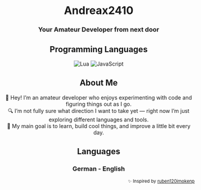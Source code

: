 <div align="center">

  <h1 style="border-bottom: none;">Andreax2410</h1>  
  <h3 style="border-bottom: none;">Your Amateur Developer from next door</h3>  

  ## Programming Languages  
  <p>
    <img src="https://img.shields.io/badge/Lua-2C2D72?style=for-the-badge&logo=lua&logoColor=white" alt="Lua" />
    <img src="https://img.shields.io/badge/JavaScript-F7DF1E?style=for-the-badge&logo=javascript&logoColor=black" alt="JavaScript" />
  </p>

  ## About Me  
  👋 Hey! I’m an amateur developer who enjoys experimenting with code and figuring things out as I go.  
  🔍 I’m not fully sure what direction I want to take yet — right now I’m just exploring different languages and tools.  
  🎯 My main goal is to learn, build cool things, and improve a little bit every day.  


  ## Languages
  <h3 style="border-bottom: none;">German - English</h3>
</div>
<div align="right">
  <sub>✨ Inspired by <a href="https://github.com/ruben120imokenp">ruben120imokenp</a></sub>
</div>
